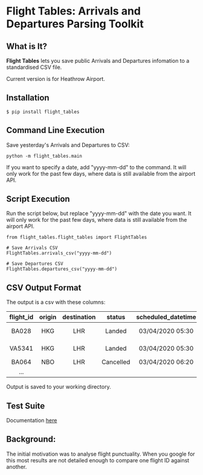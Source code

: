 # Flight Tables: Arrivals and Departures Parsing Toolkit
## What is It?

**Flight Tables** lets you save public Arrivals and Departures infomation to a standardised CSV file.  

Current version is for Heathrow Airport.

## Installation
```
$ pip install flight_tables
```

## Command Line Execution
Save yesterday's Arrivals and Departures to CSV:
```
python -m flight_tables.main
```
If you want to specify a date, add "yyyy-mm-dd" to the command. It will only work for the past few days, where data is still available from the airport API.

## Script Execution
Run the script below, but replace "yyyy-mm-dd" with the date you want. It will only work for the past few days, where data is still available from the airport API.
```         
from flight_tables.flight_tables import FlightTables

# Save Arrivals CSV
FlightTables.arrivals_csv("yyyy-mm-dd")

# Save Departures CSV
FlightTables.departures_csv("yyyy-mm-dd")
```

## CSV Output Format
The output is a csv with these columns:

| flight_id | origin | destination |   status  | scheduled_datetime |  actual_datetime | delay_mins | code_share |
|:---------:|:------:|:-----------:|:---------:|:------------------:|:----------------:|:----------:|:----------:|
|   BA028   |   HKG  |     LHR     |   Landed  |  03/04/2020 05:30  | 03/04/2020 05:39 |      9     |     No     |
|   VA5341  |   HKG  |     LHR     |   Landed  |  03/04/2020 05:30  | 03/04/2020 05:29 |     -1     |  Alt-Code  |
|   BA064   |   NBO  |     LHR     | Cancelled |  03/04/2020 06:20  |                  |            |  Main-Code |
|    ...    |        |             |           |                    |                  |            |            |

Output is saved to your working directory.

## Test Suite
Documentation [here](https://github.com/FergM/flight_tables/blob/master/docs/unit_tests.md)

## Background:
The initial motivation was to analyse flight punctuality. When you google for this most results are not detailed enough to compare one flight ID against another.